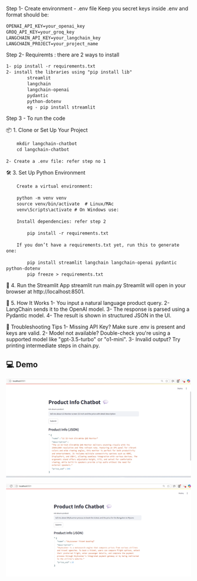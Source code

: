 
Step 1- Create environment - .env file
    Keep you secret keys inside .env and format should be:

    OPENAI_API_KEY=your_openai_key
    GROQ_API_KEY=your_groq_key
    LANGCHAIN_API_KEY=your_langchain_key
    LANGCHAIN_PROJECT=your_project_name

Step 2- Requiremts : there are 2 ways to install
  
    1- pip install -r requirements.txt
    2- install the libraries using "pip install lib" 
            streamlit
            langchain
            langchain-openai
            pydantic
            python-dotenv
            eg - pip install streamlit

Step 3 - To run the code

📦 1. Clone or Set Up Your Project

        mkdir langchain-chatbot
        cd langchain-chatbot

    2- Create a .env file: refer step no 1
🛠  3. Set Up Python Environment

        Create a virtual environment:

        python -m venv venv
        source venv/bin/activate  # Linux/MAc
        venv\Scripts\activate # On Windows use: 

        Install dependencies: refer step 2

            pip install -r requirements.txt

        If you don’t have a requirements.txt yet, run this to generate one:

            pip install streamlit langchain langchain-openai pydantic python-dotenv
            pip freeze > requirements.txt

🧪 4. Run the Streamlit App
        streamlit run main.py
        Streamlit will open in your browser at http://localhost:8501.

🧵 5. How It Works
    1- You input a natural language product query.
    2- LangChain sends it to the OpenAI model.
    3- The response is parsed using a Pydantic model.
    4- The result is shown in structured JSON in the UI.

🐛 Troubleshooting Tips
    1- Missing API Key? Make sure .env is present and keys are valid.
    2- Model not available? Double-check you're using a supported model like "gpt-3.5-turbo" or "o1-mini".
    3- Invalid output? Try printing intermediate steps in chain.py.


## 💻 Demo
![alt text](image.png)

![alt text](image-1.png)